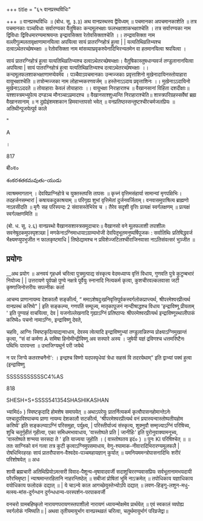+++
title = "६५ वानप्रस्थविधिः"

+++
॥ वानप्रस्थविधिः ॥ (बोध. सू. ३.३) अथ वानप्रस्थस्य द्वैविध्यम् ॥ पचमानका अपचमानकाशेति ॥ तत्र पचमानकाः पञ्चविधाः सर्वारण्यका वैतुषिकाः कन्दमूलभक्षाः फलभक्षाशाकभक्षाश्चेति । तत्र सर्वारण्यका नाम द्विविधाः द्विविधमारण्यमाश्रयन्तः इन्द्रावसिक्ता रेतोवसिक्ताश्चेति ।। तन्द्रावसिक्ता नाम वल्लीगुल्मलतावृक्षाणामानयित्वा अपयित्वा सायं प्रातरग्निहोत्रं हुत्वा | | यत्यतिथिव्रतिभ्यश्च दत्वाऽथेतरच्छेषभक्षाः ॥ रेतोवसिक्ता नाम मांसव्याघ्रवृकश्येनादिभिरन्यतमेन वा हतमानयित्वा श्रपयित्वा ।

सायं प्रातरग्निहोत्रं हुत्वा यत्यतिथिव्रतिभ्यश्च दत्वाऽथेतरच्छेषभक्षाः। वैतुषिकास्तुषधान्यवर्ज तण्डुलानानयित्वा अपयित्वा | सायं पातरग्निहोत्रं हुत्वा यत्यतिथिव्रतिभ्यश्च दत्वाऽथेतरच्छेषभक्षाः ।। कन्दमूलफलशाकभक्षाणामप्येवमेव । पञ्चैवाऽपचमानकाः उन्मज्जकाः प्रवृत्ताशिनो मुखेनादायिनस्तोयाहारा वायुभक्षाश्चेति ॥ तत्रोन्मज्जका नाम लोहाभ्मकरणवर्जम् ॥ हस्तेनाऽऽदाय प्रवृत्ताशिनः ।। मुखेनाऽऽदायिनो मुखेनाऽऽददते ॥ तोयाहाराः केवलं तोयाहाराः ।। वायुभक्षा निराहाराश्च ॥ वैखानसानां विहिता दशदीक्षाः॥ यश्शास्त्रमभ्युपेत्य दण्डञ्च मौनञ्चाऽप्रमादश्च ॥ वैखानसाश्शुध्यन्ति निराहाराश्चेति॥ शास्त्रपरिग्रहस्सर्वेषां ब्रह्म वैखानसानाम् ॥ न दुह्येइंशमशकान हिमवान्तापसो भवेत् ॥ वनप्रतिष्ठस्सन्तुष्टश्चीरचर्मजलप्रियः ॥ अतिथीन्पूजयेत्पूर्व काले

"

A

।

817

बी०व०

శంకరశతకమవుతు-యుడు

त्वाश्रममागतान् । देवविप्राग्निहोत्रे च युक्तस्तपसि तापसः ॥ कृच्नं वृत्तिमसंहार्या सामान्यां मृगपक्षिभिः। तदहर्जनसम्भारां | कषायकदुकाश्रयाम् ॥ परिगृह्य शुभां वृत्तिमेतां दुर्जनवर्जिताम्। वनवासमुपाश्रित्य ब्राह्मणो नाऽवसीदति ॥ मृगैः सह परिस्पन्दः 2 संवासस्तेभिरेव च । तैरेव सदृशी वृत्तिः प्रत्यक्षं स्वर्गलक्षणम् ॥ प्रत्यक्षं स्वर्गलक्षणमिति ॥

(बो. ध. सू. २.६) वानप्रस्थो वैखानसशास्त्रसमुदाचारः॥ वैखानसो वने मूलफलाशी तपाशीलः सवनेषूदकमुपस्पृशञ्छा | मणकेनाऽग्निमाधायाऽग्राम्यभोजी देवपितृभूतमनुष्यर्षिपूजकः : सर्वातिथिः प्रतिषिद्धवर्ज भैक्ष्यमप्युपभुजीत न फालकृष्टमाधि | तिष्ठेद्यामश्च न प्रविशेज्जटिलश्चीराजिनवासा नाऽतिसंवत्सरं भुञ्जीत ॥
## प्रयोगः
__अथ प्रयोग ॥ अनवयं गृहधर्म चरित्वा पुत्रमुत्पाद्य संस्कृत्य वेदमध्याप्य वृत्तिं विधाय, गुणवति पुत्रे कुटुम्बभारं नियोज्य | | उत्तरायणे पूर्वपक्षे पुण्ये नक्षत्रे पूर्वेयुः स्नानादि नित्यकर्म कृत्वा, कुशचीरवल्कलवासा जटी कृष्णाजिनोत्तरीयः सपत्नीकः कर्ता

आचम्य प्राणानायम्य देशकालौ सङ्कीर्त्य, “ ममाऽशेषदुःखनिवृत्तिपूर्वकस्वर्गलोकप्राप्त्यर्थ, श्रीपरमेश्वरप्रीत्यर्थ वानप्रस्थं करिष्ये" | इति सङ्कल्प्य, गणपतिं सम्पूज्य, मातृकापूजनं नान्दीश्राद्धश्च विधाय 'इन्द्राविष्णू प्रीयताम् ' इति पुण्याहं वाचयित्वा, देव | यजनोल्लेखनादि गृह्याऽग्निं प्रतिष्ठाप्यः श्रीपरमेश्वरप्रीत्यर्थ इन्द्राविष्णूस्थालीपाकं करिष्ये० पचनो नामाऽग्निः, इन्द्राविष्णू देवते,

चहविः, आग्निः स्विष्टकृदित्याद्यन्वाधाय, देवस्य त्वेत्यादि इन्द्राविष्णुभ्यां तण्डुलान्निरुप्य प्रोक्ष्याऽग्निमुखान्तं कृत्वा, “सं वां कर्मणा A समिषा हिनोमीन्द्रीविष्णू अव सस्पारे अस्य । जुषेयी यज्ञं द्रविणश्च धत्तमरिष्टैनः पथिभिः पारयन्ता ॥ उभाजिग्यथुर्न परी जयेथे

न पर जिग्ये कतरश्चनैनो': । इन्द्रश्च विष्णो यदपस्पृधेयां त्रेधा सहस्रं वि तदरयेथाम्” इति द्वाभ्यां पक्वं हुत्वा (इन्द्राविष्णु

SSSSSSSSSSSC4%AS

818

SHESH+S+SSSS541354SHASHIKASHAN

भ्यामिदं० ) स्विष्टकृदादि होमशेष समापयेत् ॥ अथाऽपरेयुः प्रातर्नित्यकर्म कृत्वौपासनहोमान्तेऽनेः पश्चादुपविश्याचम्य प्राणा नायम्य देशकालौ सटकीर्त्य, 'श्रीपरमेश्वरप्रीत्यर्थ वनं प्रयास्यन्वास्तोष्पतीयहोम करिष्ये' इति सङ्कल्प्याऽग्निं परिसमुहा, पर्युक्ष्य, | परिस्तीर्याज्यं संस्कृत्य, शुक्नुवौ सम्मृज्याऽग्निं परिषिच्य, शुचि चतुर्गृहीतं गृहीत्वा, एका समिधमभावाधाय, 'वास्तोष्पते प्रति | जानीहिः' इति पुरोनुवाक्यामनूच्य, 'वास्तोष्पते शग्मया सरसदा ते ' इति याज्यया जुहोति । ( वास्तोष्पतय इदं० ) ॥ पुनः KI परिषिश्चेत् ॥ ॥ ततः साग्निको वनं गत्वा तत्र कुटी कृत्वाऽग्निमुपसमाधाय, वेणु-श्यामाक-नीवारादिभिरारण्यमूलफलै | रोषधिभिरहरहः सायं प्रातरौपासन-वैश्वदेव-पञ्चमहायज्ञान् कुर्यात् ॥ यमनियममन्त्रोपासनादिभिः शरीरं परिशोषयेत् ॥ अधः

शायी ब्रह्मचारी अतिथिप्रियोऽमत्सरी विवाद-पैशुन्य-मृषावादवर्जी सदाशुचिररण्यवासप्रियः सर्वभूतानामभयदायी परैरभिमृष्टा | न्याश्रमान्तरहितानि नाहरन्तिष्ठेत् ॥ सबीजां प्रोषितां भूमि नाऽक्रमेत् ॥ तपोधिकाय यज्ञाधिकाय वयोधिकाय फलोदकं दद्यात् ॥ | ये चाऽन्ये काल आगच्छेयुस्तेभ्योऽपि दद्यात् ॥ लवण-हिङ्गु-लशुन-मधु-मत्स्य-मांस-दुर्गन्धान दुर्गन्धधान्य-परस्पर्शन-परपाकवर्जी

वनचरो ग्रामबहिष्कृतो नारायणपरायणस्तपाशीलो नारायणं ध्यायन्मोक्षमेव प्रार्थयेत् ॥ एवं स्वकालं व्यपोह्य स्वर्गलोकं गमिष्यति॥ | अथवा तृतीयमायुर्भाग वानप्रस्थव्रतं चरित्वा, चतुर्थमायुर्भागं परिव्रजेद्वा॥